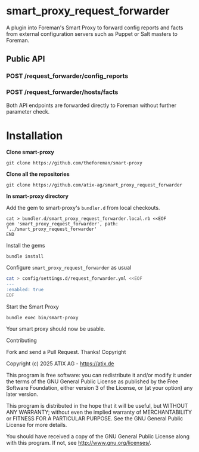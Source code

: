 # smart_proxy_request_forwarder

A plugin into Foreman's Smart Proxy to forward config reports and facts from external
configuration servers such as Puppet or Salt masters to Foreman.

## Public API

### POST /request_forwarder/config_reports

### POST /request_forwarder/hosts/facts

Both API endpoints are forwarded directly to Foreman without further parameter check.


# Installation

**Clone smart-proxy**
```shell
git clone https://github.com/theforeman/smart-proxy
```

**Clone all the repositories**
```shell
git clone https://github.com/atix-ag/smart_proxy_request_forwarder
```

**In smart-proxy directory**

Add the gem to smart-proxy's `bundler.d` from local checkouts.
```shell
cat > bundler.d/smart_proxy_request_forwarder.local.rb <<EOF
gem 'smart_proxy_request_forwarder', path: '../smart_proxy_request_forwarder'
END
```

Install the gems
```shell
bundle install
```

Configure `smart_proxy_request_forwarder` as usual
```bash
cat > config/settings.d/request_forwarder.yml <<EOF
---
:enabled: true
EOF
```

Start the Smart Proxy

```shell
bundle exec bin/smart-proxy
```

Your smart proxy should now be usable.

Contributing

Fork and send a Pull Request. Thanks!
Copyright

Copyright (c) 2025 ATIX AG - https://atix.de

This program is free software: you can redistribute it and/or modify it under the terms of the GNU General Public License as published by the Free Software Foundation, either version 3 of the License, or (at your option) any later version.

This program is distributed in the hope that it will be useful, but WITHOUT ANY WARRANTY; without even the implied warranty of MERCHANTABILITY or FITNESS FOR A PARTICULAR PURPOSE. See the GNU General Public License for more details.

You should have received a copy of the GNU General Public License along with this program. If not, see http://www.gnu.org/licenses/.
